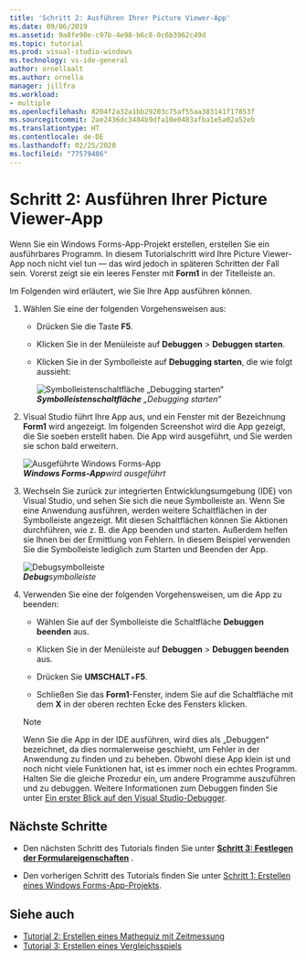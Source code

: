 ```yaml
---
title: 'Schritt 2: Ausführen Ihrer Picture Viewer-App'
ms.date: 09/06/2019
ms.assetid: 9a8fe90e-c97b-4e98-b6c8-0c6b3962c49d
ms.topic: tutorial
ms.prod: visual-studio-windows
ms.technology: vs-ide-general
author: ornellaalt
ms.author: ornella
manager: jillfra
ms.workload:
- multiple
ms.openlocfilehash: 8204f2a32a1bb29203c75af55aa383141f17853f
ms.sourcegitcommit: 2ae2436dc3484b9dfa10e0483afba1e5a02a52eb
ms.translationtype: HT
ms.contentlocale: de-DE
ms.lasthandoff: 02/25/2020
ms.locfileid: "77579406"
---
```

# <a name="step-2-run-your-picture-viewer-app"></a>Schritt 2: Ausführen Ihrer Picture Viewer-App

Wenn Sie ein Windows Forms-App-Projekt erstellen, erstellen Sie ein ausführbares Programm. In diesem Tutorialschritt wird Ihre Picture Viewer-App noch nicht viel tun &mdash; das wird jedoch in späteren Schritten der Fall sein. Vorerst zeigt sie ein leeres Fenster mit **Form1** in der Titelleiste an.

Im Folgenden wird erläutert, wie Sie Ihre App ausführen können. 

1. Wählen Sie eine der folgenden Vorgehensweisen aus:

    - Drücken Sie die Taste **F5**.

    - Klicken Sie in der Menüleiste auf **Debuggen** > **Debuggen starten**.

    - Klicken Sie in der Symbolleiste auf **Debugging starten**, die wie folgt aussieht:

      ![Symbolleistenschaltfläche „Debugging starten“](../ide/media/express_icondebug.png)<br>
      ***Symbolleistenschaltfläche*** *„Debugging starten“*

1. Visual Studio führt Ihre App aus, und ein Fenster mit der Bezeichnung **Form1** wird angezeigt. Im folgenden Screenshot wird die App gezeigt, die Sie soeben erstellt haben. Die App wird ausgeführt, und Sie werden sie schon bald erweitern.

     ![Ausgeführte Windows Forms-App](../ide/media/express_firstrun.png)<br>
***Windows Forms-App****wird ausgeführt*

1. Wechseln Sie zurück zur integrierten Entwicklungsumgebung (IDE) von Visual Studio, und sehen Sie sich die neue Symbolleiste an. Wenn Sie eine Anwendung ausführen, werden weitere Schaltflächen in der Symbolleiste angezeigt. Mit diesen Schaltflächen können Sie Aktionen durchführen, wie z. B. die App beenden und starten. Außerdem helfen sie Ihnen bei der Ermittlung von Fehlern. In diesem Beispiel verwenden Sie die Symbolleiste lediglich zum Starten und Beenden der App.

     ![Debugsymbolleiste](../ide/media/express_debugtoolbar.png)<br>
***Debug****symbolleiste*

1. Verwenden Sie eine der folgenden Vorgehensweisen, um die App zu beenden:

    - Wählen Sie auf der Symbolleiste die Schaltfläche **Debuggen beenden** aus.

    - Klicken Sie in der Menüleiste auf **Debuggen** > **Debuggen beenden** aus.

    - Drücken Sie **UMSCHALT**+**F5**.

    - Schließen Sie das **Form1**-Fenster, indem Sie auf die Schaltfläche mit dem **X** in der oberen rechten Ecke des Fensters klicken.

    > [!NOTE]
    > Wenn Sie die App in der IDE ausführen, wird dies als „Debuggen“ bezeichnet, da dies normalerweise geschieht, um Fehler in der Anwendung zu finden und zu beheben. Obwohl diese App klein ist und noch nicht viele Funktionen hat, ist es immer noch ein echtes Programm. Halten Sie die gleiche Prozedur ein, um andere Programme auszuführen und zu debuggen. Weitere Informationen zum Debuggen finden Sie unter [Ein erster Blick auf den Visual Studio-Debugger](../debugger/debugger-feature-tour.md).

## <a name="next-steps"></a>Nächste Schritte

* Den nächsten Schritt des Tutorials finden Sie unter **[Schritt 3: Festlegen der Formulareigenschaften](../ide/step-3-set-your-form-properties.md)** .

* Den vorherigen Schritt des Tutorials finden Sie unter [Schritt 1: Erstellen eines Windows Forms-App-Projekts](../ide/step-1-create-a-windows-forms-application-project.md).

## <a name="see-also"></a>Siehe auch

* [Tutorial 2: Erstellen eines Mathequiz mit Zeitmessung](tutorial-2-create-a-timed-math-quiz.md)
* [Tutorial 3: Erstellen eines Vergleichsspiels](tutorial-3-create-a-matching-game.md)
